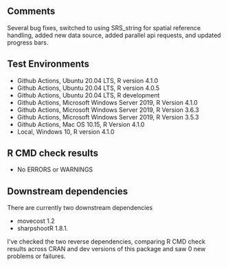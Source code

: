 ## Comments
Several bug fixes, switched to using SRS_string for spatial reference handling, added new data source, added parallel api requests, and updated progress bars.

## Test Environments
- Github Actions, Ubuntu 20.04 LTS, R version 4.1.0
- Github Actions, Ubuntu 20.04 LTS, R version 4.0.5
- Github Actions, Ubuntu 20.04 LTS, R development
- Github Actions, Microsoft Windows Server 2019, R Version 4.1.0
- Github Actions, Microsoft Windows Server 2019, R Version 3.6.3
- Github Actions, Microsoft Windows Server 2019, R Version 3.5.3
- Github Actions, Mac OS 10.15, R Version 4.1.0
- Local, Windows 10, R version 4.1.0

## R CMD check results
- No ERRORS or WARNINGS

## Downstream dependencies
There are currently two downstream dependencies

- movecost 1.2
- sharpshootR 1.8.1.

I've checked the two reverse dependencies, comparing R CMD check results across CRAN and dev versions of this package and saw 0 new problems or failures.
